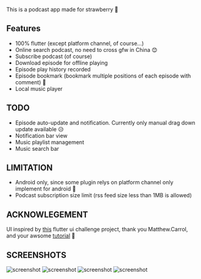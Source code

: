 This is a podcast app made for strawberry 🍓

## Features

- 100% flutter (except platform channel, of course...)
- Online search podcast, no need to cross gfw in China 😊
- Subscribe podcast (of course)
- Download episode for offline playing
- Episode play history recorded
- Episode bookmark (bookmark multiple positions of each episode with comment) 🎉
- Local music player

## TODO

- Episode auto-update and notification. Currently only manual drag down update available 😥
- Notification bar view
- Music playlist management
- Music search bar

## LIMITATION

- Android only, since some plugin relys on platform channel only implement for android 🙁
- Podcast subscription size limit (rss feed size less than 1MB is allowed)

## ACKNOWLEGEMENT

UI inspired by [this](https://github.com/matthew-carroll/flutter_ui_challenge_music_player) flutter ui challenge project, thank you Matthew.Carrol, and your awsome [tutorial](https://www.youtube.com/watch?v=FE7Vtzq52xg) 🎉

## SCREENSHOTS

![screenshot](https://github.com/magodo/berrycast/blob/master/screenshots/podcast_gallery_page.jpg)
![screenshot](https://github.com/magodo/berrycast/blob/master/screenshots/podcast_page.jpg)
![screenshot](https://github.com/magodo/berrycast/blob/master/screenshots/music_album_gallery_page.jpg)
![screenshot](https://github.com/magodo/berrycast/blob/master/screenshots/play_page.jpg)
